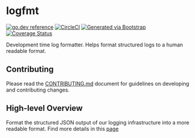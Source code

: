 # logfmt
[![go.dev reference](https://img.shields.io/badge/go.dev-reference-007d9c?logo=go&logoColor=white)](https://pkg.go.dev/github.com/getoutreach/logfmt)
[![CircleCI](https://circleci.com/gh/getoutreach/logfmt.svg?style=shield&circle-token=2b5e5793e375e5a6ddf98251848372496e943192)](https://circleci.com/gh/getoutreach/logfmt)
[![Generated via Bootstrap](https://img.shields.io/badge/Outreach-Bootstrap-%235951ff)](https://github.com/getoutreach/bootstrap)
[![Coverage Status](https://coveralls.io/repos/github/getoutreach/logfmt/badge.svg?branch=main)](https://coveralls.io/github//getoutreach/logfmt?branch=main)
<!-- <<Stencil::Block(extraBadges)>> -->

<!-- <</Stencil::Block>> -->

Development time log formatter. Helps format structured logs to a human readable format.

## Contributing

Please read the [CONTRIBUTING.md](CONTRIBUTING.md) document for guidelines on developing and contributing changes.

## High-level Overview

<!-- <<Stencil::Block(overview)>> -->
Format the structured JSON output of our logging infrastructure into a more readable format. Find more details in this [page](https://outreach-io.atlassian.net/wiki/spaces/EN/pages/706347415/Logging)
<!-- <</Stencil::Block>> -->
